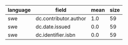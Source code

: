 | language   | field                 |      mean |   size |
|------------|-----------------------|-----------|--------|
| swe        | dc.contributor.author | 1.0       |     59 |
| swe        | dc.date.issued        | 0.0       |     59 |
| swe        | dc.identifier.isbn    | 0.0       |     59 |
